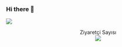 ### Hi there 👋


<img src="warp-profuse-force.glitch.me/sayac.svg" />

<p align="center"> 
  Ziyaretçi Sayısı<br>
  <img src="warp-profuse-force.glitch.me/sayac.svg" />
</p>
